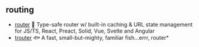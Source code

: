 ## routing

- [router](https://github.com/tanstack/router) 🤖 Type-safe router w/ built-in caching & URL state management for JS/TS, React, Preact, Solid, Vue, Svelte and Angular
- [trouter](https://github.com/lukeed/trouter) :fish: A fast, small-but-mighty, familiar fish...errr, router*